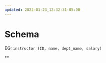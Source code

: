 ```yaml
---
updated: 2022-01-23_12:32:31-05:00
---
```

# Schema
EG: ```instructor (ID, name, dept_name, salary)```

**


